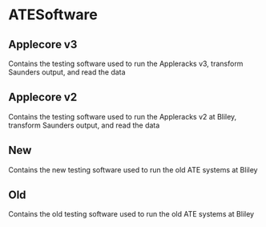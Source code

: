 # ATESoftware
## Applecore v3
Contains the testing software used to run the Appleracks v3, transform Saunders output, and read the data
## Applecore v2
Contains the testing software used to run the Appleracks v2 at Bliley, transform Saunders output, and read the data
## New
Contains the new testing software used to run the old ATE systems at Bliley
## Old
Contains the old testing software used to run the old ATE systems at Bliley  
